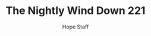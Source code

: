 ---
image: /assets/img/nwd/221_nwd_proverbs_2_6_nlt.png
title: The Nightly Wind Down 221
categories:
  - The Nightly Wind Down
author: Hope Staff
notes: The Nightly Wind Down 221
embed: >-
  EMBED_GOES_HERE
transcript: >-
  SOME LINES OF TEXT START HERE
---